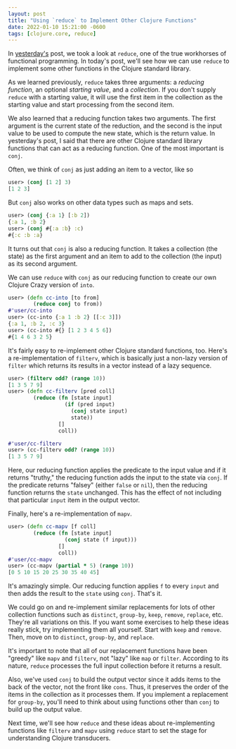 ```yaml
---
layout: post
title: "Using `reduce` to Implement Other Clojure Functions"
date: 2022-01-10 15:21:00 -0600
tags: [clojure.core, reduce]
---
```

In
[yesterday's](/clojurecrazy/2022/01/09/reduce-my-favorite-clojure-function.html)
post, we took a look at `reduce`, one of the true workhorses of
functional programming. In today's post, we'll see how we can use
`reduce` to implement some other functions in the Clojure standard
library.

As we learned previously, `reduce` takes three arguments: a _reducing
function_, an optional _starting value_, and a _collection_. If you
don't supply `reduce` with a starting value, it will use the first
item in the collection as the starting value and start processing from
the second item.

We also learned that a reducing function takes two arguments. The
first argument is the current state of the reduction, and the second
is the input value to be used to compute the new state, which is the
return value. In yesterday's post, I said that there are other Clojure
standard library functions that can act as a reducing function. One of
the most important is `conj`.

Often, we think of `conj` as just adding an item to a vector, like so
```clojure
user> (conj [1 2] 3)
[1 2 3]
```

But `conj` also works on other data types such as maps and sets.

```clojure
user> (conj {:a 1} [:b 2])
{:a 1, :b 2}
user> (conj #{:a :b} :c)
#{:c :b :a}
```

It turns out that `conj` is also a reducing function. It takes a
collection (the state) as the first argument and an item to add to the
collection (the input) as its second argument.

We can use `reduce` with `conj` as our reducing function to create our
own Clojure Crazy version of `into`.
```clojure
user> (defn cc-into [to from]
        (reduce conj to from))
#'user/cc-into
user> (cc-into {:a 1 :b 2} [[:c 3]])
{:a 1, :b 2, :c 3}
user> (cc-into #{} [1 2 3 4 5 6])
#{1 4 6 3 2 5}
```

It's fairly easy to re-implement other Clojure standard functions,
too. Here's a re-implementation of `filterv`, which is basically just
a non-lazy version of `filter` which returns its results in a vector
instead of a lazy sequence.
```clojure
user> (filterv odd? (range 10))
[1 3 5 7 9]
user> (defn cc-filterv [pred coll]
        (reduce (fn [state input]
                  (if (pred input)
                    (conj state input)
                    state))
                []
                coll))

#'user/cc-filterv
user> (cc-filterv odd? (range 10))
[1 3 5 7 9]
```

Here, our reducing function applies the predicate to the input value
and if it returns "truthy," the reducing function adds the input to
the state via `conj`. If the predicate returns "falsey" (either `false`
or `nil`), then the reducing function returns the `state`
unchanged. This has the effect of not including that particular `input`
item in the output vector.

Finally, here's a re-implementation of `mapv`.
```clojure
user> (defn cc-mapv [f coll]
        (reduce (fn [state input]
                  (conj state (f input)))
                []
                coll))
#'user/cc-mapv
user> (cc-mapv (partial * 5) (range 10))
[0 5 10 15 20 25 30 35 40 45]
```

It's amazingly simple. Our reducing function applies `f` to every
`input` and then adds the result to the `state` using `conj`. That's
it.

We could go on and re-implement similar replacements for lots of other
collection functions such as `distinct`, `group-by`, `keep`, `remove`,
`replace`, etc. They're all variations on this. If you want some
exercises to help these ideas really stick, try implementing them all
yourself. Start with `keep` and `remove`. Then, move on to `distinct`,
`group-by`, and `replace`.

It's important to note that all of our replacement functions have been
"greedy" like `mapv` and `filterv`, not "lazy" like `map` or
`filter`. According to its nature, `reduce` processes the full input
collection before it returns a result.

Also, we've used `conj` to build the output vector since it adds items
to the back of the vector, not the front like `cons`. Thus, it
preserves the order of the items in the collection as it processes
them. If you implement a replacement for `group-by`, you'll need to
think about using functions other than `conj` to build up the output
value.

Next time, we'll see how `reduce` and these ideas about
re-implementing functions like `filterv` and `mapv` using `reduce`
start to set the stage for understanding Clojure transducers.
